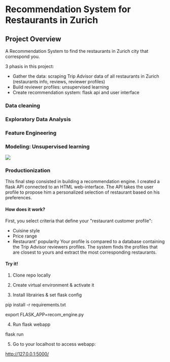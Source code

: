 # Recommendation System for Restaurants in Zurich

## Project Overview

A Recommendation System to find the restaurants in Zurich city that correspond you.

3 phasis in this project:
- Gather the data: scraping Trip Advisor data of all restaurants in Zurich (restaurants info, reviews, reviewer profiles)
- Build reviewer profiles: unsupervised learning
- Create recommendation system: flask api and user interface

### Data cleaning


### Exploratory Data Analysis



### Feature Engineering


### Modeling: Unsupervised learning

![](/images/cluster_analysis.PNG)

### Productionization

This final step consisted in building a recommendation engine.
I created a flask API connected to an HTML web-interface. 
The API takes the user profile to propose him a personalized selection of restaurant based on his preferences.

#### How does it work?

First, you select criteria that define your "restaurant customer profile":
- Cuisine style
- Price range
- Restaurant' popularity
Your profile is compared to a database containing the Trip Advisor reviewers profiles.
The system finds the profiles that are closest to yours and extract the most corresponding restaurants.

#### Try it!

1. Clone repo locally

2. Create virtual environment & activate it

3. Install librairies & set flask config

pip install -r requirements.txt

export FLASK_APP=recom_engine.py

4. Run flask webapp

flask run

5. Go to your localhost to access webapp:

http://127.0.0.1:5000/

